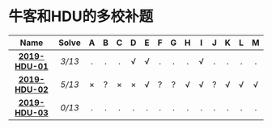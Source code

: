 #  牛客和HDU的多校补题

| Name | Solve | A | B | C | D | E | F | G | H | I | J | K | L | M |
| :----: | :----: | :----: |:----: | :----: | :----: |:----: | :----: | :----: |:----: | :----: | :----: |:----: | :----: | :----: |
| **[2019-HDU-01](https://github.com/forty-twoo/Multi-University-Training-Solutions/tree/master/HDU-01)** | *3/13* | .|.|.|&radic; | &radic; |.|. |.| &radic;|.|.|.|.| 
| **[2019-HDU-02](https://github.com/forty-twoo/Multi-University-Training-Solutions/tree/master/HDU-02)** | *5/13* |&times;|?|&times;|&times;|&radic;|?|?|&radic;| &radic;|?|&radic;|&radic;|&radic;| 
| **[2019-HDU-03](https://github.com/forty-twoo/Multi-University-Training-Solutions/tree/master/HDU-03)** | *0/13* | .|.|.|. | . |.|. |.| .|.|.|.|.| 
